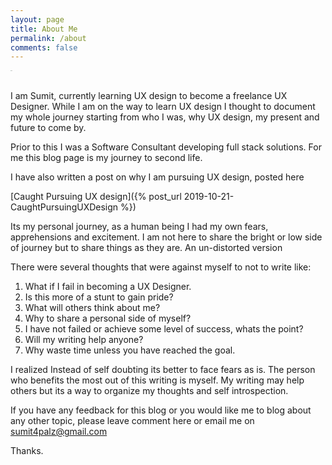 ```yaml
---
layout: page
title: About Me
permalink: /about
comments: false
---
```


<div class="row justify-content-between">
<div class="col-md-8 pr-5">


<img src="assets/images/avatar2.jpg" alt="avatar2" style="zoom:5%;" />


<p>
    <br/>
    I am Sumit, currently learning UX design to become a freelance UX Designer.  While I am on the way to learn UX design I thought to document my whole journey starting from who I was, why UX design, my present and future to come by.</p>
<p>Prior to this I was a Software Consultant developing full stack solutions. For me this blog page is my journey to second life.</p>

<p>I have also written a post on why I am pursuing UX design, posted here

[Caught Pursuing UX design]({% post_url  2019-10-21-CaughtPursuingUXDesign %})



</p>

<p>Its my personal journey, as a human being I had my own fears, apprehensions and excitement.  I am not here to share the bright or low side of journey but to share things as they are. An un-distorted version</p>
<p>There were several thoughts that were against myself to not to write like:</p>
<ol>
  <li>What if I fail in becoming a UX Designer.</li>
  <li>Is this more of a stunt to gain pride?</li>
  <li>What will others think about me?</li>
  <li>Why to share a personal side of myself?</li>
  <li>I have not failed or achieve some level of success, whats the point?</li>
  <li>Will my writing help anyone?</li>
  <li>Why waste time unless you have reached the goal.</li>
</ol>

<p>I realized Instead of self doubting its better to face fears as is.  The person who benefits the most out of this writing is myself.  My writing may help others but its a way to organize my thoughts and self introspection.</p>

If you have any feedback for this blog or you would like me to blog about any other topic, please leave comment here or email me on sumit4palz@gmail.com

<p>Thanks.</p>






